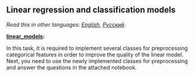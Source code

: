 ## Linear regression and classification models

*Read this in other languages: [English](README.md), [Русский](README.ru.md).*

<b> [linear_models](./linear_models.ipynb): </b><br>

In this task, it is required to implement several classes for preprocessing categorical features in order to
improve the quality of the linear model. Next, you need to use the newly implemented classes for preprocessing
and answer the questions in the attached notebook.
